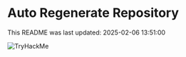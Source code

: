 # Auto Regenerate Repository

This README was last updated: 2025-02-06 13:51:00

 ![TryHackMe](https://tryhackme.com/badge/533634)